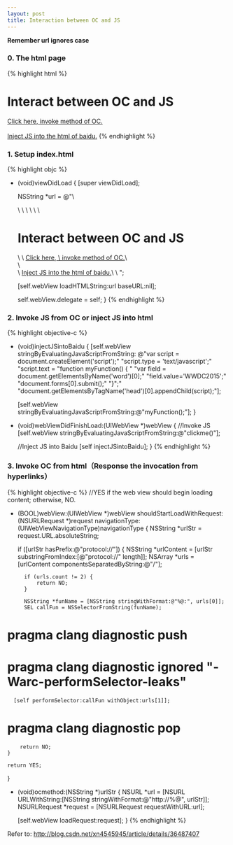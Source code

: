 ```yaml
---
layout: post
title: Interaction between OC and JS
---
```


**Remember url ignores case**

### 0. The html page

{% highlight html %}
<html>
<head>
    <meta xmlns="http://www.w3.org/1999/xhtml" http-equiv="Content-Type"
    content="text/html; charset=utf-8" />
    <title>The html which UIWebView will jump into</title>
    <script Type='text/javascript'>
        function clickme() {
            alert('Click me');
        }
    </script>
</head>
<body>
    <h1>Interact between OC and JS</h1>
    <!-- Customize the protocol that calling OC -->
    <a href="protocol://ocmethod/geekrrk.github.io">Click here,
    invoke method of OC.</a>
    <br/>
    <br/>
    <a href="http://m.baidu.com">Inject JS into the html of baidu.</a>
</body>
</html>
{% endhighlight %}

### 1. Setup index.html

{% highlight objc %}
- (void)viewDidLoad {
    [super viewDidLoad];

    NSString *url = @"<html>\
    <head>\
    <meta xmlns=\"http://www.w3.org/1999/xhtml\" http-equiv=\"Content-Type\"\
    content=\"text/html; charset=utf-8\" />\
    <title>The html which UIWebView will jump into</title>\
    <script Type='text/javascript'>\
    function clickme() {\
        alert('Click me');\
    }\
    </script>\
    </head>\
    <body>\
    <h1>Interact between OC and JS</h1>\
    <!-- Customize the protocol that calling OC -->\
    <a href=\"protocol://ocmethod/geekrrk.github.io\">Click here, \
    invoke method of OC.</a>\
    <br/>\
    <br/>\
    <a href=\"http://m.baidu.com\">Inject JS into the html of baidu.</a>\
    </body>\
    </html>";

    [self.webView loadHTMLString:url baseURL:nil];

    self.webView.delegate = self;
}
{% endhighlight %}

### 2. Invoke JS from OC or inject JS into html

{% highlight objective-c %}
- (void)injectJSintoBaidu {
	[self.webView
   stringByEvaluatingJavaScriptFromString:
   @"var script = document.createElement('script');"
	 "script.type = 'text/javascript';"
	 "script.text = \"function myFunction() { "
	 "var field = document.getElementsByName('word')[0];"
	 "field.value='WWDC2015';"
	 "document.forms[0].submit();"
	 "}\";"
	 "document.getElementsByTagName('head')[0].appendChild(script);"];

	[self.webView stringByEvaluatingJavaScriptFromString:@"myFunction();"];
}

- (void)webViewDidFinishLoad:(UIWebView *)webView {
    //Invoke JS
    [self.webView stringByEvaluatingJavaScriptFromString:@"clickme()"];

    //Inject JS into Baidu
    [self injectJSintoBaidu];
}
{% endhighlight %}

### 3. Invoke OC from html（Response the invocation from hyperlinks）

{% highlight objective-c %}
//YES if the web view should begin loading content; otherwise, NO.
- (BOOL)webView:(UIWebView *)webView
shouldStartLoadWithRequest:(NSURLRequest *)request
            navigationType:(UIWebViewNavigationType)navigationType {
	NSString *urlStr = request.URL.absoluteString;

	if ([urlStr hasPrefix:@"protocol://"]) {
		NSString *urlContent = [urlStr substringFromIndex:[@"protocol://" length]];
		NSArray *urls = [urlContent componentsSeparatedByString:@"/"];

		if (urls.count != 2) {
			return NO;
		}

		NSString *funName = [NSString stringWithFormat:@"%@:", urls[0]];
		SEL callFun = NSSelectorFromString(funName);
# pragma clang diagnostic push
# pragma clang diagnostic ignored "-Warc-performSelector-leaks"
	  [self performSelector:callFun withObject:urls[1]];
# pragma clang diagnostic pop
		return NO;
	}

	return YES;
}

- (void)ocmethod:(NSString *)urlStr {
	NSURL *url = [NSURL URLWithString:[NSString
  stringWithFormat:@"http://%@", urlStr]];
	NSURLRequest *request = [NSURLRequest requestWithURL:url];

	[self.webView loadRequest:request];
}
{% endhighlight %}

Refer to: <http://blog.csdn.net/xn4545945/article/details/36487407>
